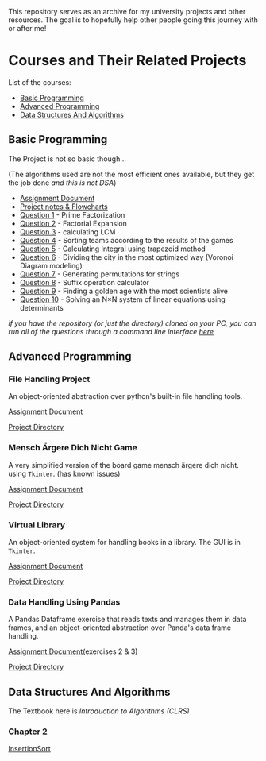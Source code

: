 This repository serves as an archive for my university projects and other resources. The goal is to hopefully help other people going this journey with or after me! 

# Courses and Their Related Projects

List of the courses:
- [Basic Programming](https://github.com/simply-pouria/CS-Archive?tab=readme-ov-file#basic-program)
- [Advanced Programming](https://github.com/simply-pouria/CS-Archive?tab=readme-ov-file#advanced-programming)
- [Data Structures And Algorithms]()

## Basic Programming 
The Project is not so basic though... 

(The algorithms used are not the most efficient ones available, but they get the job done *and this is not DSA*)
- [Assignment Document](https://github.com/simply-pouria/CS-Archive/blob/main/Basic%20Programming/Assignment%20Document.pdf)
- [Project notes & Flowcharts](https://github.com/simply-pouria/CS-Archive/blob/main/Basic%20Programming/Project-Notes.pdf)
- [Question 1](https://github.com/simply-pouria/CS-Archive/blob/main/Basic%20Programming/Question_01.py) - Prime Factorization
- [Question 2](https://github.com/simply-pouria/CS-Archive/blob/main/Basic%20Programming/Question_02.py) - Factorial Expansion
- [Question 3](https://github.com/simply-pouria/CS-Archive/blob/main/Basic%20Programming/Question_03.py) - calculating LCM
- [Question 4](https://github.com/simply-pouria/CS-Archive/blob/main/Basic%20Programming/Question_04.py) - Sorting teams according to the results of the games
- [Question 5](https://github.com/simply-pouria/CS-Archive/blob/main/Basic%20Programming/Question_05.py) - Calculating Integral using trapezoid method
- [Question 6](https://github.com/simply-pouria/CS-Archive/blob/main/Basic%20Programming/Question_06.py) - Dividing the city in the most optimized way (Voronoi Diagram modeling)
- [Question 7](https://github.com/simply-pouria/CS-Archive/blob/main/Basic%20Programming/Question_07.py) - Generating permutations for strings
- [Question 8](https://github.com/simply-pouria/CS-Archive/blob/main/Basic%20Programming/Question_08.py) - Suffix operation calculator
- [Question 9](https://github.com/simply-pouria/CS-Archive/blob/main/Basic%20Programming/Question_09.py) - Finding a golden age with the most scientists alive
- [Question 10](https://github.com/simply-pouria/CS-Archive/blob/main/Basic%20Programming/Question_10.py) - Solving an N×N system of linear equations using determinants

*if you have the repository (or just the directory) cloned on your PC, you can run all of the questions through a command line interface [here](https://github.com/simply-pouria/CS-Archive/blob/main/Basic%20Programming/RunInterface.py)*

## Advanced Programming

### File Handling Project
An object-oriented abstraction over python's built-in file handling tools.

[Assignment Document](https://github.com/simply-pouria/CS-Archive/blob/main/Advanced%20Programming/AP%20-%20Project%201/AP-project-1-notes.pdf)

[Project Directory](https://github.com/simply-pouria/CS-Archive/tree/main/Advanced%20Programming/AP%20-%20Project%201)

### Mensch Ärgere Dich Nicht Game
A very simplified version of the board game mensch ärgere dich nicht. using `Tkinter`. (has known issues)

[Assignment Document](https://github.com/simply-pouria/CS-Archive/blob/main/Advanced%20Programming/AP%20-%20Project%202/AP-project-2-notes.pdf)

[Project Directory](https://github.com/simply-pouria/CS-Archive/blob/main/Advanced%20Programming/AP%20-%20Project%202/AP-project-2-notes.pdf)

### Virtual Library
An object-oriented system for handling books in a library. The GUI is in `Tkinter`.

[Assignment Document](https://github.com/simply-pouria/CS-Archive/blob/main/Advanced%20Programming/AP%20-%20Project%203/AP-project-3-notes.pdf)

[Project Directory](https://github.com/simply-pouria/CS-Archive/tree/main/Advanced%20Programming/AP%20-%20Project%203)

### Data Handling Using Pandas
A Pandas Dataframe exercise that reads texts and manages them in data frames, and an object-oriented abstraction over Panda's data frame handling.

[Assignment Document](https://github.com/simply-pouria/CS-Archive/blob/main/Advanced%20Programming/AP%20-%20Project%204/AP-project-4-notes.pdf)(exercises 2 & 3)

[Project Directory](https://github.com/simply-pouria/CS-Archive/tree/main/Advanced%20Programming/AP%20-%20Project%204)

## Data Structures And Algorithms
The Textbook here is *Introduction to Algorithms (CLRS)*

### Chapter 2
[InsertionSort]()

